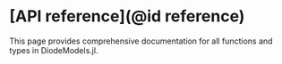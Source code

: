 # [API reference](@id reference)

This page provides comprehensive documentation for all functions and types in
DiodeModels.jl.
